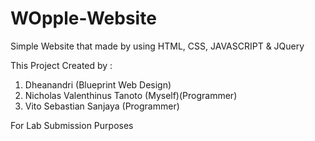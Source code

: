# WOpple-Website
Simple Website that made by using HTML, CSS, JAVASCRIPT &amp; JQuery

This Project Created by :
1. Dheanandri (Blueprint Web Design)
2. Nicholas Valenthinus Tanoto (Myself)(Programmer)
3. Vito Sebastian Sanjaya (Programmer)

For Lab Submission Purposes
